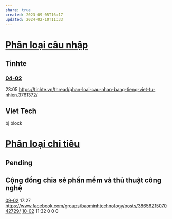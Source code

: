 ```yaml
---
share: true
created: 2023-09-05T16:17
updated: 2024-02-10T11:33
---
```


# [Phân loại câu nhập](../../../../Tr%E1%BA%A5n%20K%E1%BB%B3/4%20Th%C3%A0nh%20ph%E1%BA%A9m/Truy%E1%BB%81n%20th%C3%B4ng/Ph%C3%A2n%20lo%E1%BA%A1i%20c%C3%A2u%20nh%E1%BA%ADp.md)
## Tinhte
### [04-02](04-02.md)
23:05 https://tinhte.vn/thread/phan-loai-cau-nhap-bang-tieng-viet-tu-nhien.3761372/

## Viet Tech
bị block

# [Phân loại chi tiêu](../../../../Tr%E1%BA%A5n%20K%E1%BB%B3/4%20Th%C3%A0nh%20ph%E1%BA%A9m/Truy%E1%BB%81n%20th%C3%B4ng/Ph%C3%A2n%20lo%E1%BA%A1i%20chi%20ti%C3%AAu.md)
## Pending
## Cộng đồng chia sẻ phần mềm và thủ thuật công nghệ 
[09-02](09-02.md) 17:27 https://www.facebook.com/groups/baominhtechnology/posts/3865621507042729/
[10-02](10-02.md) 11:32 0 0 0 